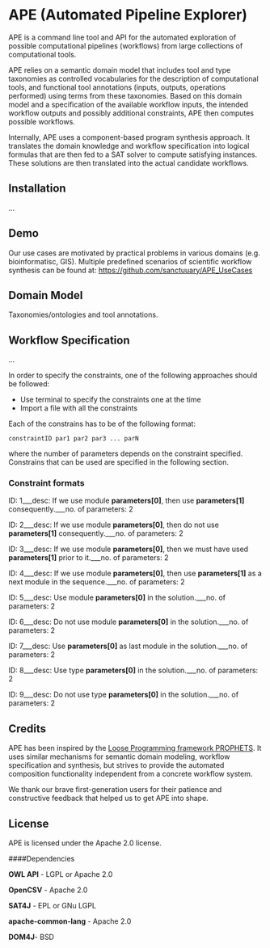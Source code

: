 # APE (Automated Pipeline Explorer)

APE is a command line tool and API for the automated exploration of possible computational pipelines (workflows) from large collections of computational tools. 

APE relies on a semantic domain model that includes tool and type taxonomies as controlled vocabularies for the description of computational tools, and functional tool annotations (inputs, outputs, operations performed) using terms from these taxonomies. Based on this domain model and a specification of the available workflow inputs, the intended workflow outputs and possibly additional constraints, APE then computes possible workflows. 

Internally, APE uses a component-based program synthesis approach. It translates the domain knowledge and workflow specification into logical formulas that are then fed to a SAT solver to compute satisfying instances. These solutions are then translated into the actual candidate workflows. 

## Installation
...

## Demo 
Our use cases are motivated by practical problems in various domains (e.g. bioinformatisc, GIS). Multiple predefined scenarios of scientific workflow synthesis can be found at:
https://github.com/sanctuuary/APE_UseCases


## Domain Model
Taxonomies/ontologies and tool annotations.

## Workflow Specification
...

In order to specify the constraints, one of the following approaches should be followed:

* Use terminal to specify the constraints one at the time
* Import a file with all the constraints

Each of the constrains has to be of the following format:

`constraintID par1 par2 par3 ... parN`

where the number of parameters depends on the constraint specified. Constrains that can be used are specified in the following section.

### Constraint formats

ID: 1___desc: If we use module <b>parameters[0]</b>, then use <b>parameters[1]</b> consequently.___no. of parameters: 2

ID: 2___desc: If we use module <b>parameters[0]</b>, then do not use <b>parameters[1]</b> consequently.___no. of parameters: 2

ID: 3___desc: If we use module <b>parameters[0]</b>, then we must have used <b>parameters[1]</b> prior to it.___no. of parameters: 2

ID: 4___desc: If we use module <b>parameters[0]</b>, then use <b>parameters[1]</b> as a next module in the sequence.___no. of parameters: 2

ID: 5___desc: Use module <b>parameters[0]</b> in the solution.___no. of parameters: 2

ID: 6___desc: Do not use module <b>parameters[0]</b> in the solution.___no. of parameters: 2

ID: 7___desc: Use <b>parameters[0]</b> as last module in the solution.___no. of parameters: 2

ID: 8___desc: Use type <b>parameters[0]</b> in the solution.___no. of parameters: 2

ID: 9___desc: Do not use type <b>parameters[0]</b> in the solution.___no. of parameters: 2

## Credits
APE has been inspired by the [Loose Programming framework PROPHETS](http://ls5-www.cs.tu-dortmund.de/projects/prophets/index.php). It uses similar mechanisms for semantic domain modeling, workflow specification and synthesis, but strives to provide the automated composition functionality independent from a concrete workflow system.

We thank our brave first-generation users for their patience and constructive feedback that helped us to get APE into shape. 

## License
APE is licensed under the Apache 2.0 license.

####Dependencies

**OWL API**	-	LGPL or Apache 2.0

**OpenCSV**	-	Apache 2.0

**SAT4J**	-	EPL or GNu LGPL

**apache-common-lang**	-	Apache 2.0

**DOM4J**-	BSD
